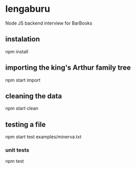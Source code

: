 # lengaburu
Node JS backend interview for BarBooks

## instalation
npm install

## importing the king's Arthur family tree
npm start import

## cleaning the data
npm start clean

## testing a file
npm start test examples/minerva.txt

### unit tests
npm test